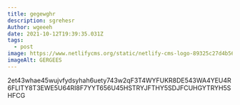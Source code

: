 ```yaml
---
title: gegewghr
description: sgrehesr
Author: wgeeeh
date: 2021-10-12T19:39:35.031Z
tags:
  - post
image: https://www.netlifycms.org/static/netlify-cms-logo-89325c27d4b56df2c79af749826c6730.svg
imageAlt: GERGEES
---
```

2et43whae45wujvfydsyhah6uety743w2qF3T4WYFUKR8DE543WA4YEU4R6FLITY8T3EWE5U64RI8F7YYT656U45HSTRYJFTHY5SDJFCUHGYTRYH5SHFCG
